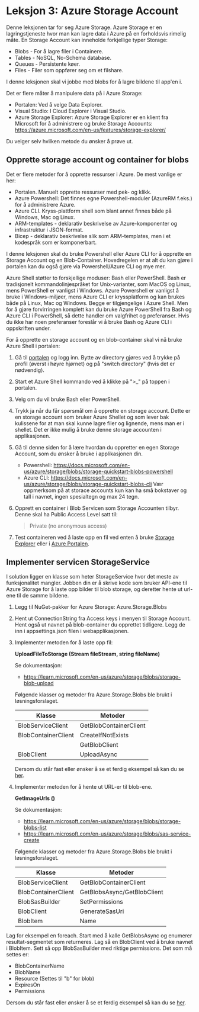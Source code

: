 # Leksjon 3: Azure Storage Account

Denne leksjonen tar for seg Azure Storage. Azure Storage er en lagringstjeneste hvor man kan lagre data i Azure på en forholdsvis rimelig måte. En Storage Account kan inneholde forkjellige typer Storage:

- Blobs - For å lagre filer i Containere.
- Tables - NoSQL, No-Schema database.
- Queues - Persistente køer.
- Files - Filer som oppfører seg om et filshare.

I denne leksjonen skal vi jobbe med blobs for å lagre bildene til app'en i.

Det er flere måter å manipulere data på i Azure Storage:

- Portalen: Ved å velge Data Explorer.
- Visual Studio: I Cloud Explorer i Visual Studio.
- Azure Storage Explorer: Azure Storage Explorer er en klient fra Microsoft for å administrere og bruke Storage Accounts: <a href="https://azure.microsoft.com/en-us/features/storage-explorer/">https://azure.microsoft.com/en-us/features/storage-explorer/</a>

Du velger selv hvilken metode du ønsker å prøve ut.

## Opprette storage account og container for blobs

Det er flere metoder for å opprette ressurser i Azure. De mest vanlige er her:

- Portalen. Manuelt opprette ressurser med pek- og klikk.
- Azure Powershell: Det finnes egne Powershell-moduler (AzureRM f.eks.) for å administrere Azure.
- Azure CLI. Kryss-plattform shell som blant annet finnes både på Windows, Mac og Linux.
- ARM-templates - deklarativ beskrivelse av Azure-komponenter og infrastruktur i JSON-format.
- Bicep - deklarativ beskrivelse slik som ARM-templates, men i et kodespråk som er komponerbart.

I denne leksjonen skal du bruke Powershell eller Azure CLI for å opprette en Storage Account og en Blob-Container. Hovedregelen er at alt du kan gjøre i portalen kan du også gjøre via Powershell/Azure CLI og mye mer.

Azure Shell støtter to forskjellige moduser: Bash eller PowerShell. Bash er tradisjonelt kommandolinjespråket for Unix-varianter, som MacOS og Linux, mens PowerShell er vanligst i Windows. Azure Powershell er vanligst å bruke i Windows-miljøer, mens Azure CLI er kryssplatform og kan brukes både på Linux, Mac og Windows. Begge er tilgjengelige i Azure Shell.  Men for å gjøre forvirringen komplett kan du bruke Azure PowerShell fra Bash og Azure CLI i PowerShell, så dette handler om valgfrihet og preferanser. Hvis du ikke har noen preferanser foreslår vi å bruke Bash og Azure CLI i oppskriften under.

For å opprette en storage account og en blob-container skal vi nå bruke Azure Shell i portalen:

1. Gå til <a href="https://portal.azure.com">portalen</a> og logg inn. Bytte av directory gjøres ved å trykke på profil (øverst i høyre hjørnet) og på "switch directory" (hvis det er nødvendig).
1. Start et Azure Shell kommando ved å klikke på ">\_" på toppen i portalen.
1. Velg om du vil bruke Bash eller PowerShell. 
1. Trykk ja når du får spørsmål om å opprette en storage account. Dette er en storage account som bruker Azure Shellet og som lever bak kulissene for at man skal kunne lagre filer og lignende, mens man er i shellet. Det er ikke mulig å bruke denne storage accounten i applikasjonen.
1. Gå til denne siden for å lære hvordan du oppretter en egen Storage Account, som du ønsker å bruke i applikasjonen din. 
   * Powershell:
   https://docs.microsoft.com/en-us/azure/storage/blobs/storage-quickstart-blobs-powershell
   * Azure CLI:
   https://docs.microsoft.com/en-us/azure/storage/blobs/storage-quickstart-blobs-cli
   Vær oppmerksom på at storace accounts kun kan ha små bokstaver og tall i navnet, ingen spesialtegn og max 24 tegn.
1. Opprett en container i Blob Servicen som Storage Accounten tilbyr. Denne skal ha Public Access Level satt til:  
   > Private (no anonymous access)

   
1. Test containeren ved å laste opp en fil ved enten å bruke <a href="https://azure.microsoft.com/en-us/features/storage-explorer/">Storage Explorer</a> eller i <a href="https://portal.azure.com">Azure Portalen</a>.


## Implementer servicen StorageService

I solution ligger en klasse som heter StorageService hvor det meste av funksjonalitet mangler. Jobben din er å skrive kode som bruker API-ene til Azure Storage for å laste opp bilder til blob storage, og deretter hente ut url-ene til de samme bildene.

1. Legg til NuGet-pakker for Azure Storage: Azure.Storage.Blobs 

2. Hent ut ConnectionString fra Access keys i menyen til Storage Account. Hent også ut navnet på blob-container du opprettet tidligere. Legg de inn i appsettings.json filen i webapplikasjonen.

3. Implementer metoden for å laste opp fil:

   **UploadFileToStorage (Stream fileStream, string fileName)**

   Se dokumentasjon: 
   * https://learn.microsoft.com/en-us/azure/storage/blobs/storage-blob-upload

   Følgende klasser og metoder fra Azure.Storage.Blobs ble brukt i løsningsforslaget.

   | Klasse              | Metoder               |
   | ------------------- | --------------------- |
   | BlobServiceClient   | GetBlobContainerClient|
   | BlobContainerClient | CreateIfNotExists     |
   |                     | GetBlobClient         |
   | BlobClient          | UploadAsync           |


   Dersom du står fast eller ønsker å se et ferdig eksempel så kan du se [her](https://github.com/bouvet/azure-workshops/blob/master/Workshop_1/Komplett/AzureWorkshop/AzureWorkshopApp/Services/StorageService.cs).

4. Implementer metoden for å hente ut URL-er til blob-ene.

   **GetImageUrls ()**

   Se dokumentasjon: 
   * https://learn.microsoft.com/en-us/azure/storage/blobs/storage-blobs-list
   * https://learn.microsoft.com/en-us/azure/storage/blobs/sas-service-create


   Følgende klasser og metoder fra Azure.Storage.Blobs ble brukt i løsningsforslaget.

   | Klasse                | Metoder                                                                                                                                                                                                                                                                                                         |
   | --------------------- | --------------------------------------------------------------------------------------------------------------------------------------------------------------------------------------------------------------------------------------------------------------------------------------------------------------- |
   | BlobServiceClient     | GetBlobContainerClient                                                                                                                                                                                                                                                                                          |
   | BlobContainerClient   | GetBlobsAsync/GetBlobClient                                                                                                                                                                                                                                                                                                   |
   | BlobSasBuilder        | SetPermissions                                                                                                                                                                                                                                                                                                  |
   | BlobClient            | GenerateSasUri                                                                                                                                                                                                                                                                                                  |
   | BlobItem              | Name
  
  Lag for eksempel en foreach. Start med å kalle GetBlobsAsync og enumerer resultat-segmentet som returneres. Lag så en BlobClient ved å bruke navnet i BlobItem. 
  Sett så opp BlobSasBuilder med riktige permissions. Det som må settes er:
   * BlobContainerName
   * BlobName
   * Resource (Settes til "b" for blob)
   * ExpiresOn
   * Permissions

   Dersom du står fast eller ønsker å se et ferdig eksempel så kan du se [her](https://github.com/bouvet/azure-workshops/blob/master/Workshop_1/Komplett/AzureWorkshop/AzureWorkshopApp/Services/StorageService.cs).
